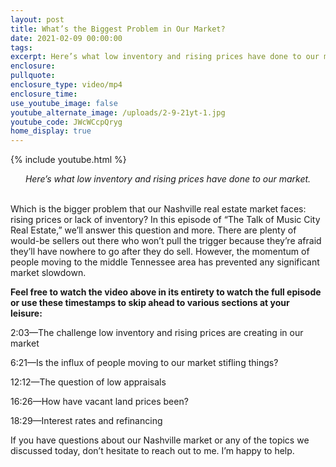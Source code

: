 ```yaml
---
layout: post
title: What’s the Biggest Problem in Our Market?
date: 2021-02-09 00:00:00
tags:
excerpt: Here’s what low inventory and rising prices have done to our market.
enclosure:
pullquote:
enclosure_type: video/mp4
enclosure_time:
use_youtube_image: false
youtube_alternate_image: /uploads/2-9-21yt-1.jpg
youtube_code: JWcWCcpQryg
home_display: true
---
```


{% include youtube.html %}

<center><em>Here’s what low inventory and rising prices have done to our market.</em></center>
&nbsp;

Which is the bigger problem that our Nashville real estate market faces: rising prices or lack of inventory? In this episode of “The Talk of Music City Real Estate,” we’ll answer this question and more. There are plenty of would-be sellers out there who won’t pull the trigger because they’re afraid they’ll have nowhere to go after they do sell. However, the momentum of people moving to the middle Tennessee area has prevented any significant market slowdown.&nbsp;

**Feel free to watch the video above in its entirety to watch the full episode or use these timestamps to skip ahead to various sections at your leisure:&nbsp;**

2:03—The challenge low inventory and rising prices are creating in our market&nbsp;

6:21—Is the influx of people moving to our market stifling things?&nbsp;

12:12—The question of low appraisals

16:26—How have vacant land prices been?

18:29—Interest rates and refinancing&nbsp;&nbsp;

If you have questions about our Nashville market or any of the topics we discussed today, don’t hesitate to reach out to me. I’m happy to help.
